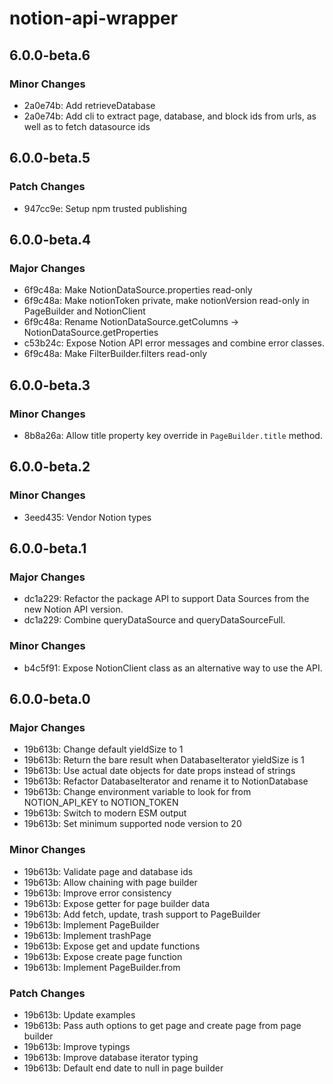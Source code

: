 # notion-api-wrapper

## 6.0.0-beta.6

### Minor Changes

- 2a0e74b: Add retrieveDatabase
- 2a0e74b: Add cli to extract page, database, and block ids from urls, as well as to fetch datasource ids

## 6.0.0-beta.5

### Patch Changes

- 947cc9e: Setup npm trusted publishing

## 6.0.0-beta.4

### Major Changes

- 6f9c48a: Make NotionDataSource.properties read-only
- 6f9c48a: Make notionToken private, make notionVersion read-only in PageBuilder and NotionClient
- 6f9c48a: Rename NotionDataSource.getColumns -> NotionDataSource.getProperties
- c53b24c: Expose Notion API error messages and combine error classes.
- 6f9c48a: Make FilterBuilder.filters read-only

## 6.0.0-beta.3

### Minor Changes

- 8b8a26a: Allow title property key override in `PageBuilder.title` method.

## 6.0.0-beta.2

### Minor Changes

- 3eed435: Vendor Notion types

## 6.0.0-beta.1

### Major Changes

- dc1a229: Refactor the package API to support Data Sources from the new Notion API version.
- dc1a229: Combine queryDataSource and queryDataSourceFull.

### Minor Changes

- b4c5f91: Expose NotionClient class as an alternative way to use the API.

## 6.0.0-beta.0

### Major Changes

- 19b613b: Change default yieldSize to 1
- 19b613b: Return the bare result when DatabaseIterator yieldSize is 1
- 19b613b: Use actual date objects for date props instead of strings
- 19b613b: Refactor DatabaseIterator and rename it to NotionDatabase
- 19b613b: Change environment variable to look for from NOTION_API_KEY to NOTION_TOKEN
- 19b613b: Switch to modern ESM output
- 19b613b: Set minimum supported node version to 20

### Minor Changes

- 19b613b: Validate page and database ids
- 19b613b: Allow chaining with page builder
- 19b613b: Improve error consistency
- 19b613b: Expose getter for page builder data
- 19b613b: Add fetch, update, trash support to PageBuilder
- 19b613b: Implement PageBuilder
- 19b613b: Implement trashPage
- 19b613b: Expose get and update functions
- 19b613b: Expose create page function
- 19b613b: Implement PageBuilder.from

### Patch Changes

- 19b613b: Update examples
- 19b613b: Pass auth options to get page and create page from page builder
- 19b613b: Improve typings
- 19b613b: Improve database iterator typing
- 19b613b: Default end date to null in page builder
